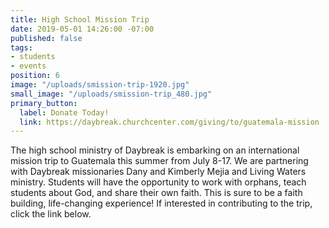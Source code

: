 ```yaml
---
title: High School Mission Trip
date: 2019-05-01 14:26:00 -07:00
published: false
tags:
- students
- events
position: 6
image: "/uploads/smission-trip-1920.jpg"
small_image: "/uploads/smission-trip_480.jpg"
primary_button:
  label: Donate Today!
  link: https://daybreak.churchcenter.com/giving/to/guatemala-mission
---
```


The high school ministry of Daybreak is embarking on an international mission trip to Guatemala this summer from July 8-17.  We are partnering with Daybreak missionaries Dany and Kimberly Mejia and Living Waters ministry. Students will have the opportunity to work with orphans, teach students about God, and share their own faith. This is sure to be a faith building, life-changing experience! If interested in contributing to the trip, click the link below.